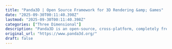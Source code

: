 ```yaml
---
title: "Panda3D | Open Source Framework for 3D Rendering &amp; Games"
date: "2025-09-30T00:11:40.398Z"
lastmod: "2025-09-30T00:11:40.398Z"
categories: ["Three Dimensional"]
description: "Panda3D is an open-source, cross-platform, completely free-to-use engine for realtime 3D games, visualizations, simulations, experiments — you name it! Its rich feature set readily tailors to your specific workflow and development needs."
original_url: "https://www.panda3d.org/"
draft: false
---
```

